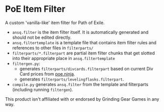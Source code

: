 # PoE Item Filter

A custom 'vanilla-like' item filter for Path of Exile.

* `ansq.filter` is the item filter itself. It is automatically generated and should not be edited directly.
* `ansq.filtertemplate` is a template file that contains item filter rules and references to other files in `filterparts/`
* `filterparts/*.filterpart` are partial item filter chunks that get slotted into their appropriate place in `ansq.filtertemplate`
* `filtergen.py`:
    * generates `filterparts/divcards.filterpart` based on current Div Card prices from [poe.ninja](https://poe.ninja/challenge/divination-cards).
    * generates `filterparts/levelingflasks.filterpart`.
* `compile.py` generates `ansq.filter` from the template and filterparts (including running `filtergen`).

This product isn't affiliated with or endorsed by Grinding Gear Games in any way.
